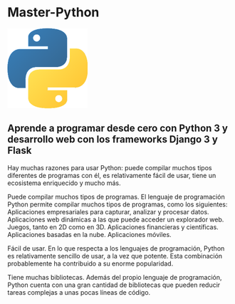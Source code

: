 # Master-Python

![](https://github.com/YESUBZERO/Master-Python/blob/master/image.png) 
## Aprende a programar desde cero con Python 3 y desarrollo web con los frameworks Django 3 y Flask

Hay muchas razones para usar Python: puede compilar muchos tipos diferentes de programas con él, es relativamente fácil de usar, tiene un ecosistema enriquecido y mucho más.

   Puede compilar muchos tipos de programas. El lenguaje de programación Python permite compilar muchos tipos de programas, como los siguientes:
        Aplicaciones empresariales para capturar, analizar y procesar datos.
        Aplicaciones web dinámicas a las que puede acceder un explorador web.
        Juegos, tanto en 2D como en 3D.
        Aplicaciones financieras y científicas.
        Aplicaciones basadas en la nube.
        Aplicaciones móviles.

   Fácil de usar. En lo que respecta a los lenguajes de programación, Python es relativamente sencillo de usar, a la vez que potente. Esta combinación probablemente ha contribuido a su enorme popularidad.

   Tiene muchas bibliotecas. Además del propio lenguaje de programación, Python cuenta con una gran cantidad de bibliotecas que pueden reducir tareas complejas a unas pocas líneas de código.



